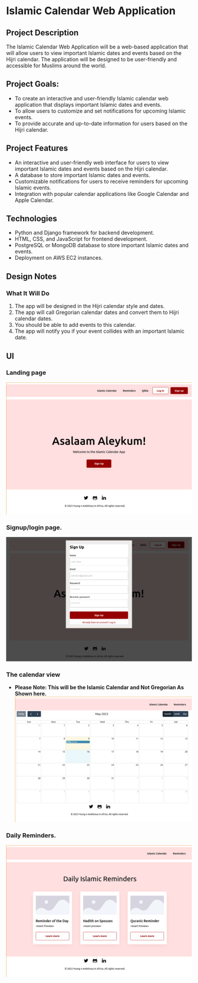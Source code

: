 # Islamic Calendar Web Application

## Project Description
<p> The Islamic Calendar Web Application will be a web-based application that will allow users to view important Islamic dates and events based on the Hijri calendar. The application will be designed to be user-friendly and accessible for Muslims around the world.</p>

## Project Goals:
- To create an interactive and user-friendly Islamic calendar web application that displays important Islamic dates and events.
- To allow users to customize and set notifications for upcoming Islamic events.
- To provide accurate and up-to-date information for users based on the Hijri calendar.

## Project Features
- An interactive and user-friendly web interface for users to view important Islamic dates and events based on the Hijri calendar.
- A database to store important Islamic dates and events.
- Customizable notifications for users to receive reminders for upcoming Islamic events.
- Integration with popular calendar applications like Google Calendar and Apple Calendar.

## Technologies
- Python and Django framework for backend development.
- HTML, CSS, and JavaScript for frontend development.
- PostgreSQL or MongoDB database to store important Islamic dates and events.
- Deployment on AWS EC2 instances.

## Design Notes
### What It Will Do
1. The app will be designed in the Hijri calendar style and dates.
2. The app will call Gregorian calendar dates and convert them to Hijri calendar dates.
3. You should be able to add events to this calendar.
4. The app will notify you if your event collides with an important Islamic date.
## UI
### Landing page
![landing](https://github.com/enzonjagi/Islam_Calendar_App/blob/main/Images/Landing.png)
### Signup/login page.
![signup](https://github.com/enzonjagi/Islam_Calendar_App/blob/main/Images/signup.png)
### The calendar view 
- <b>Please Note: This will be the Islamic Calendar and Not Gregorian As Shown here.</b>
![calendar](https://github.com/enzonjagi/Islam_Calendar_App/blob/main/Images/calendarpage.png)
### Daily Reminders.
![reminders](https://github.com/enzonjagi/Islam_Calendar_App/blob/main/Images/reminder.png)
